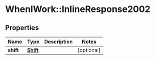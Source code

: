 # WhenIWork::InlineResponse2002

## Properties
Name | Type | Description | Notes
------------ | ------------- | ------------- | -------------
**shift** | [**Shift**](Shift.md) |  | [optional] 


